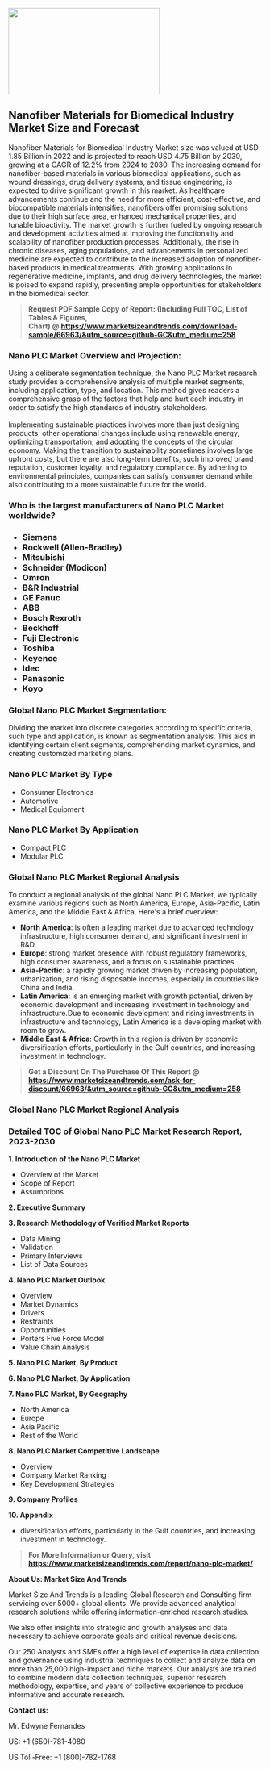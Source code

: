 <p><img class="alignnone size-medium wp-image-20088" src="https://ffe5etoiles.com/wp-content/uploads/2024/12/MST1-300x171.png" alt="" width="300" height="171" /></p><h2>Nanofiber Materials for Biomedical Industry Market Size and Forecast</h2><p>Nanofiber Materials for Biomedical Industry Market size was valued at USD 1.85 Billion in 2022 and is projected to reach USD 4.75 Billion by 2030, growing at a CAGR of 12.2% from 2024 to 2030. The increasing demand for nanofiber-based materials in various biomedical applications, such as wound dressings, drug delivery systems, and tissue engineering, is expected to drive significant growth in this market. As healthcare advancements continue and the need for more efficient, cost-effective, and biocompatible materials intensifies, nanofibers offer promising solutions due to their high surface area, enhanced mechanical properties, and tunable bioactivity. The market growth is further fueled by ongoing research and development activities aimed at improving the functionality and scalability of nanofiber production processes. Additionally, the rise in chronic diseases, aging populations, and advancements in personalized medicine are expected to contribute to the increased adoption of nanofiber-based products in medical treatments. With growing applications in regenerative medicine, implants, and drug delivery technologies, the market is poised to expand rapidly, presenting ample opportunities for stakeholders in the biomedical sector.</p></p><blockquote id="" class=""><strong>Request PDF Sample Copy of Report: (Including Full TOC, List of Tables &amp; Figures, Chart)&nbsp;@&nbsp;<strong><a href="https://www.marketsizeandtrends.com/download-sample/66963/&utm_source=github-GC&utm_medium=258" target="_blank">https://www.marketsizeandtrends.com/download-sample/66963/&utm_source=github-GC&utm_medium=258</a></strong></strong></blockquote><h3 id="" class="">Nano PLC Market&nbsp;Overview and Projection:</h3><p id="" class="">Using a deliberate segmentation technique, the Nano PLC Market research study provides a comprehensive analysis of multiple market segments, including application, type, and location. This method gives readers a comprehensive grasp of the factors that help and hurt each industry in order to satisfy the high standards of industry stakeholders. <br /> <br />Implementing sustainable practices involves more than just designing products; other operational changes include using renewable energy, optimizing transportation, and adopting the concepts of the circular economy. Making the transition to sustainability sometimes involves large upfront costs, but there are also long-term benefits, such improved brand reputation, customer loyalty, and regulatory compliance. By adhering to environmental principles, companies can satisfy consumer demand while also contributing to a more sustainable future for the world.</p><h3 id="" class="">Who is the largest manufacturers of&nbsp;Nano PLC Market worldwide?</h3><h3 class=""><p><ul><li>Siemens </li><li> Rockwell (Allen-Bradley) </li><li> Mitsubishi </li><li> Schneider (Modicon) </li><li> Omron </li><li> B&R Industrial </li><li> GE Fanuc </li><li> ABB </li><li> Bosch Rexroth </li><li> Beckhoff </li><li> Fuji Electronic </li><li> Toshiba </li><li> Keyence </li><li> Idec </li><li> Panasonic </li><li> Koyo</li></ul></p></h3><h3 id="" class="">Global&nbsp;Nano PLC Market Segmentation:</h3><p id="" class="">Dividing the market into discrete categories according to specific criteria, such type and application, is known as segmentation analysis. This aids in identifying certain client segments, comprehending market dynamics, and creating customized marketing plans.</p><h3 id="" class="">Nano PLC Market&nbsp;By Type</h3><p><p><ul><li>Consumer Electronics </li><li> Automotive </li><li> Medical Equipment</p></li></ul></p></p><h3 id="" class="">Nano PLC Market&nbsp;By Application</h3><p class=""><p><ul><li>Compact PLC </li><li> Modular PLC</li></ul></p></p><h3 id="" class="">Global Nano PLC Market Regional Analysis</h3><p id="" class="">To conduct a regional analysis of the global Nano PLC Market, we typically examine various regions such as North America, Europe, Asia-Pacific, Latin America, and the Middle East &amp; Africa. Here's a brief overview:</p><ul><li><strong>North America</strong>: is often a leading market due to advanced technology infrastructure, high consumer demand, and significant investment in R&amp;D.</li><li><strong>Europe</strong>: strong market presence with robust regulatory frameworks, high consumer awareness, and a focus on sustainable practices.</li><li><strong>Asia-Pacific</strong>: a rapidly growing market driven by increasing population, urbanization, and rising disposable incomes, especially in countries like China and India.</li><li><strong>Latin America</strong>: is an emerging market with growth potential, driven by economic development and increasing investment in technology and infrastructure.Due to economic development and rising investments in infrastructure and technology, Latin America is a developing market with room to grow.</li><li><strong>Middle East &amp; Africa</strong>: Growth in this region is driven by economic diversification efforts, particularly in the Gulf countries, and increasing investment in technology.</li></ul><blockquote id="" class=""><strong>Get a Discount On The Purchase Of This Report @ <strong><a href="https://www.marketsizeandtrends.com/ask-for-discount/66963/&utm_source=github-GC&utm_medium=258" target="_blank">https://www.marketsizeandtrends.com/ask-for-discount/66963/&utm_source=github-GC&utm_medium=258</a></strong></strong></blockquote><h3 id="" class="">Global Nano PLC Market Regional Analysis</h3><h3 id="" class="">Detailed TOC of Global Nano PLC Market Research Report, 2023-2030</h3><p id="" class=""><strong>1. Introduction of the Nano PLC Market</strong></p><ul><li>Overview of the Market</li><li>Scope of Report</li><li>Assumptions</li></ul><p id="" class=""><strong>2. Executive Summary</strong></p><p id="" class=""><strong>3. Research Methodology of Verified Market Reports</strong></p><ul><li>Data Mining</li><li>Validation</li><li>Primary Interviews</li><li>List of Data Sources</li></ul><p id="" class=""><strong>4. Nano PLC Market Outlook</strong></p><ul><li>Overview</li><li>Market Dynamics</li><li>Drivers</li><li>Restraints</li><li>Opportunities</li><li>Porters Five Force Model</li><li>Value Chain Analysis</li></ul><p id="" class=""><strong>5. Nano PLC Market, By Product</strong></p><p id="" class=""><strong>6. Nano PLC Market, By Application</strong></p><p id="" class=""><strong>7. Nano PLC Market, By Geography</strong></p><ul><li>North America</li><li>Europe</li><li>Asia Pacific</li><li>Rest of the World</li></ul><p id="" class=""><strong>8. Nano PLC Market Competitive Landscape</strong></p><ul><li>Overview</li><li>Company Market Ranking</li><li>Key Development Strategies</li></ul><p id="" class=""><strong>9. Company Profiles</strong></p><p id="" class=""><strong>10. Appendix</strong></p><ul><li>diversification efforts, particularly in the Gulf countries, and increasing investment in technology.</li></ul><blockquote id="" class=""><strong>For More Information or Query, visit <strong><strong><a href="https://www.marketsizeandtrends.com/report/nano-plc-market/" target="_blank">https://www.marketsizeandtrends.com/report/nano-plc-market/</a></strong></strong></strong></blockquote><p id="" class=""><strong>About Us: Market Size And Trends</strong></p><p id="" class="">Market Size And Trends is a leading Global Research and Consulting firm servicing over 5000+ global clients. We provide advanced analytical research solutions while offering information-enriched research studies.</p><p id="" class="">We also offer insights into strategic and growth analyses and data necessary to achieve corporate goals and critical revenue decisions.</p><p id="" class="">Our 250 Analysts and SMEs offer a high level of expertise in data collection and governance using industrial techniques to collect and analyze data on more than 25,000 high-impact and niche markets. Our analysts are trained to combine modern data collection techniques, superior research methodology, expertise, and years of collective experience to produce informative and accurate research.</p><p id="" class=""><strong>Contact us:</strong></p><p id="" class="">Mr. Edwyne Fernandes</p><p id="" class="">US: +1 (650)-781-4080</p><p id="" class="">US Toll-Free: +1 (800)-782-1768</p>
